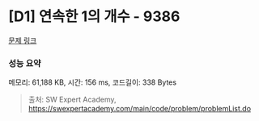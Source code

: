 # [D1] 연속한 1의 개수 - 9386 

[문제 링크](https://swexpertacademy.com/main/code/problem/problemDetail.do?contestProbId=AXALDUIq97oDFASI) 

### 성능 요약

메모리: 61,188 KB, 시간: 156 ms, 코드길이: 338 Bytes



> 출처: SW Expert Academy, https://swexpertacademy.com/main/code/problem/problemList.do